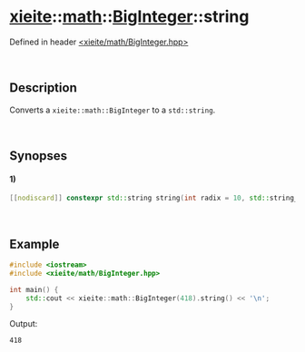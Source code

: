 # [xieite](../../../xieite.md)\:\:[math](../../../math.md)\:\:[BigInteger<Datum>](../../BigInteger.md)\:\:string
Defined in header [<xieite/math/BigInteger.hpp>](../../../../include/xieite/math/BigInteger.hpp)

&nbsp;

## Description
Converts a `xieite::math::BigInteger` to a `std::string`.

&nbsp;

## Synopses
#### 1)
```cpp
[[nodiscard]] constexpr std::string string(int radix = 10, std::string_view digits = "0123456789abcdefghijklmnopqrstuvwxyz", char negativeSign = '-', bool caseSensitive = false) const noexcept;
```

&nbsp;

## Example
```cpp
#include <iostream>
#include <xieite/math/BigInteger.hpp>

int main() {
    std::cout << xieite::math::BigInteger(418).string() << '\n';
}
```
Output:
```
418
```
